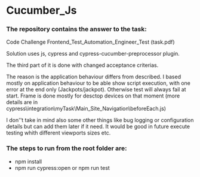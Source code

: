 # Cucumber_Js

### The repository contains the answer to the task:
Code Challenge
Frontend_Test_Automation_Engineer_Test (task.pdf)

Solution uses js, cypress and cypress-cucumber-preprocessor plugin.

The third part of it is done with changed acceptance criterias.

The reason is the application behaviour differs from described.
I based mostly on application behaviour to be able show script execution, with one error at the end only (Jackpots/jackpot). Otherwise test will always fail at start. Frame is done mostly for desctop devices on that moment (more details are in cypress\integration\myTask\Main_Site_Navigation\beforeEach.js)

I don''t take in mind also some other things like bug logging or configuration details but can add them later if it need.
It would be good in future execute testing whith different viewports sizes etc. 
### The steps to run from the root folder are:
- npm install
- npm run cypress:open or npm run test 
